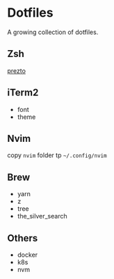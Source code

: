 # Dotfiles

A growing collection of dotfiles.

## Zsh

[prezto](https://github.com/sorin-ionescu/prezto)

## iTerm2

- font
- theme

## Nvim

copy `nvim` folder tp `~/.config/nvim`

## Brew

- yarn
- z
- tree
- the_silver_search

## Others

- docker
- k8s
- nvm
